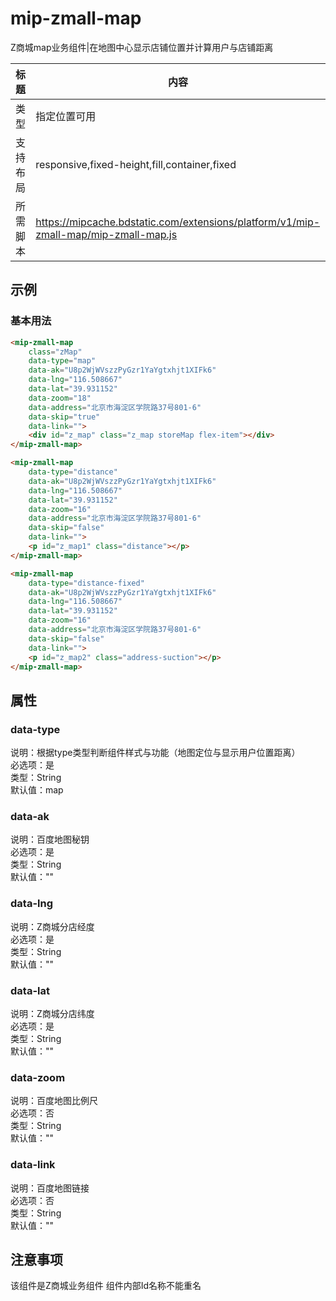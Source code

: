 # mip-zmall-map

Z商城map业务组件|在地图中心显示店铺位置并计算用户与店铺距离

标题|内容
----|----
类型|指定位置可用
支持布局|responsive,fixed-height,fill,container,fixed
所需脚本|https://mipcache.bdstatic.com/extensions/platform/v1/mip-zmall-map/mip-zmall-map.js

## 示例

### 基本用法
```html
<mip-zmall-map
	class="zMap"
	data-type="map"
	data-ak="U8p2WjWVszzPyGzr1YaYgtxhjt1XIFk6"
	data-lng="116.508667"
	data-lat="39.931152"
	data-zoom="18"
	data-address="北京市海淀区学院路37号801-6"
	data-skip="true"
	data-link="">
    <div id="z_map" class="z_map storeMap flex-item"></div>
</mip-zmall-map>

<mip-zmall-map
	data-type="distance"
	data-ak="U8p2WjWVszzPyGzr1YaYgtxhjt1XIFk6"
	data-lng="116.508667"
	data-lat="39.931152"
	data-zoom="16"
	data-address="北京市海淀区学院路37号801-6"
	data-skip="false"
	data-link="">
    <p id="z_map1" class="distance"></p>
</mip-zmall-map>

<mip-zmall-map
	data-type="distance-fixed"
	data-ak="U8p2WjWVszzPyGzr1YaYgtxhjt1XIFk6"
	data-lng="116.508667"
	data-lat="39.931152"
	data-zoom="16"
	data-address="北京市海淀区学院路37号801-6"
	data-skip="false"
	data-link="">
    <p id="z_map2" class="address-suction"></p>
</mip-zmall-map>
```

## 属性

### data-type

说明：根据type类型判断组件样式与功能（地图定位与显示用户位置距离）     
必选项：是           
类型：String          
默认值：map              

### data-ak

说明：百度地图秘钥          
必选项：是            
类型：String                 
默认值：""

### data-lng

说明：Z商城分店经度         
必选项：是            
类型：String            
默认值：""       

### data-lat     

说明：Z商城分店纬度       
必选项：是    
类型：String    
默认值：""   

### data-zoom

说明：百度地图比例尺     
必选项：否    
类型：String    
默认值：""

### data-link

说明：百度地图链接    
必选项：否    
类型：String   
默认值：""  


## 注意事项
该组件是Z商城业务组件
组件内部Id名称不能重名
